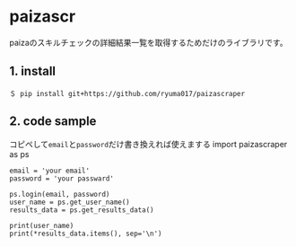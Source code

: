 # paizascr
paizaのスキルチェックの詳細結果一覧を取得するためだけのライブラリです。


## 1. install
    ＄ pip install git+https://github.com/ryuma017/paizascraper

## 2. code sample
コピペして`email`と`password`だけ書き換えれば使えまする
    import paizascraper as ps

    email = 'your email'
    password = 'your passward'

    ps.login(email, password)
    user_name = ps.get_user_name()
    results_data = ps.get_results_data()

    print(user_name)
    print(*results_data.items(), sep='\n')
